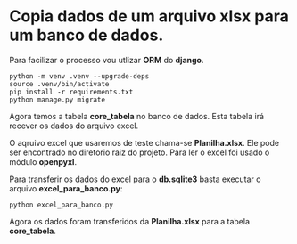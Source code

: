 # Copia dados de um arquivo xlsx para um banco de dados.

Para facilizar o processo vou utlizar **ORM** do **django**.

```console
python -m venv .venv --upgrade-deps
source .venv/bin/activate
pip install -r requirements.txt
python manage.py migrate
```

Agora temos a tabela **core_tabela** no banco de dados. Esta tabela irá recever os dados do arquivo excel.

O aqruivo excel que usaremos de teste chama-se **Planilha.xlsx**. Ele pode ser encontrado no diretorio raiz do projeto. Para ler o excel foi usado o módulo **openpyxl**.

Para transferir os dados do excel para o **db.sqlite3** basta executar o arquivo **excel_para_banco.py**:

```console
python excel_para_banco.py
```

Agora os dados foram transferidos da **Planilha.xlsx** para a tabela **core_tabela**.
